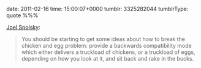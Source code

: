 date: 2011-02-16
time: 15:00:07+0000
tumblr: 3325282044
tumblrType: quote
%%%

[Joel Spolsky](http://www.joelonsoftware.com/articles/fog0000000054.html):

> You should be starting to get some ideas about how to break the chicken and egg problem: provide a backwards compatibility mode which either delivers a truckload of chickens, or a truckload of eggs, depending on how you look at it, and sit back and rake in the bucks.
